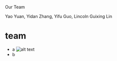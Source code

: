 Our Team

Yao Yuan, Yidan Zhang, Yifu Guo, Lincoln Guixing Lin


# team
* a
![alt text](https://github.com/guixinglin/bias-free-me/images/yidanzhang.png "Logo Title Text 1")
* b
